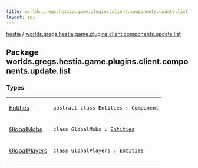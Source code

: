 ```yaml
---
title: worlds.gregs.hestia.game.plugins.client.components.update.list - hestia
layout: api
---
```


<div class='api-docs-breadcrumbs'><a href="../index.html">hestia</a> / <a href="./index.html">worlds.gregs.hestia.game.plugins.client.components.update.list</a></div>

## Package worlds.gregs.hestia.game.plugins.client.components.update.list

### Types

<table class="api-docs-table">
<tbody>
<tr>
<td markdown="1">

<a href="-entities/index.html">Entities</a>


</td>
<td markdown="1">
<div class="signature"><code><span class="keyword">abstract</span> <span class="keyword">class </span><span class="identifier">Entities</span>&nbsp;<span class="symbol">:</span>&nbsp;<span class="identifier">Component</span></code></div>

</td>
</tr>
<tr>
<td markdown="1">

<a href="-global-mobs/index.html">GlobalMobs</a>


</td>
<td markdown="1">
<div class="signature"><code><span class="keyword">class </span><span class="identifier">GlobalMobs</span>&nbsp;<span class="symbol">:</span>&nbsp;<a href="-entities/index.html"><span class="identifier">Entities</span></a></code></div>

</td>
</tr>
<tr>
<td markdown="1">

<a href="-global-players/index.html">GlobalPlayers</a>


</td>
<td markdown="1">
<div class="signature"><code><span class="keyword">class </span><span class="identifier">GlobalPlayers</span>&nbsp;<span class="symbol">:</span>&nbsp;<a href="-entities/index.html"><span class="identifier">Entities</span></a></code></div>

</td>
</tr>
</tbody>
</table>
